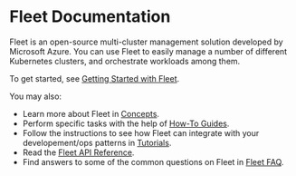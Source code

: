 # Fleet Documentation

Fleet is an open-source multi-cluster management solution developed by Microsoft Azure.
You can use Fleet to easily manage a number of different Kubernetes clusters, and orchestrate
workloads among them.

To get started, see [Getting Started with Fleet](/getting-started/README.md).

You may also:

* Learn more about Fleet in [Concepts](/concepts/README.md).
* Perform specific tasks with the help of [How-To Guides](/how-to/README.md).
* Follow the instructions to see how Fleet can integrate with your developement/ops patterns in [Tutorials](/tutorials/README.md).
* Read the [Fleet API Reference](/api-references.md).
* Find answers to some of the common questions on Fleet in [Fleet FAQ](/FAQ.md).
